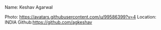Name: Keshav Agarwal

Photo: https://avatars.githubusercontent.com/u/99586399?v=4
Location: INDIA
Github:https://github.com/agkeshav
